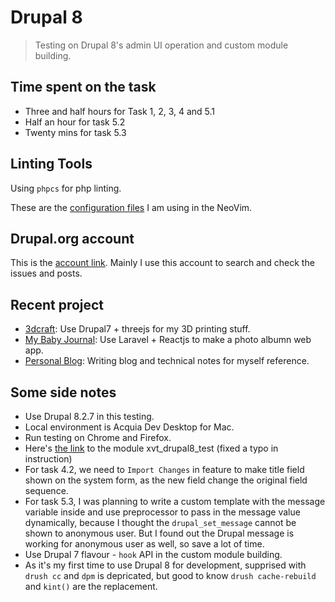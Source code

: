 # Drupal 8
> Testing on Drupal 8's admin UI operation and custom module building.

## Time spent on the task

- Three and half hours for Task 1, 2, 3, 4 and 5.1  
- Half an hour for task 5.2
- Twenty mins for task 5.3

## Linting Tools

Using `phpcs` for php linting.

These are the [configuration files](https://gist.github.com/ericatsydney/b5e62ef00b4eb80c2b0bd3d80d9b1932) I am using in the NeoVim.

## Drupal.org account

This is the [account link](https://www.drupal.org/u/ericgxtan). Mainly I use this account to search and check the issues and posts.

## Recent project

- [3dcraft](https://github.com/ericatsydney/3dcraft-drupal): Use Drupal7 + threejs for my 3D printing stuff.
- [My Baby Journal](https://github.com/ericatsydney/mybabyjournal): Use Laravel + Reactjs to make a photo albumn web app.
- [Personal Blog](http://ericatsydney.github.io/geek/2016/05/24/drupal-hook.html): Writing blog and technical notes for myself reference.

## Some side notes

- Use Drupal 8.2.7 in this testing. 
- Local environment is Acquia Dev Desktop for Mac. 
- Run testing on Chrome and Firefox.
- Here's [the link](/modules/custom/xvt_drupal8_test) to the module xvt_drupal8_test (fixed a typo in instruction)
- For task 4.2, we need to `Import Changes` in feature to make title field shown on the system form, as the new field change the original field sequence.
- For task 5.3, I was planning to write a custom template with the message variable inside and use preprocessor to pass in the message value dynamically, because I thought the `drupal_set_message` cannot be shown to anonymous user. But I found out the Drupal message is working for anonymous user as well, so save a lot of time.
- Use Drupal 7 flavour - `hook` API in the custom module building.
- As it's my first time to use Drupal 8 for development, supprised with `drush cc` and `dpm` is depricated, but good to know `drush cache-rebuild` and `kint()` are the replacement.


